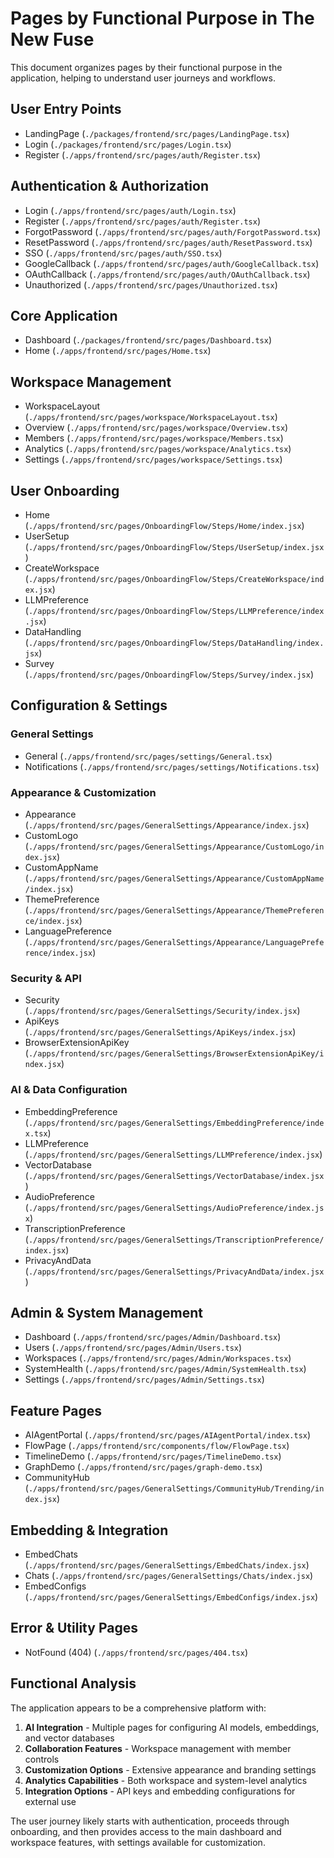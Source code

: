# Pages by Functional Purpose in The New Fuse

This document organizes pages by their functional purpose in the application, helping to understand user journeys and workflows.

## User Entry Points

- LandingPage (`./packages/frontend/src/pages/LandingPage.tsx`)
- Login (`./packages/frontend/src/pages/Login.tsx`)
- Register (`./apps/frontend/src/pages/auth/Register.tsx`)

## Authentication & Authorization

- Login (`./apps/frontend/src/pages/auth/Login.tsx`)
- Register (`./apps/frontend/src/pages/auth/Register.tsx`)
- ForgotPassword (`./apps/frontend/src/pages/auth/ForgotPassword.tsx`)
- ResetPassword (`./apps/frontend/src/pages/auth/ResetPassword.tsx`)
- SSO (`./apps/frontend/src/pages/auth/SSO.tsx`)
- GoogleCallback (`./apps/frontend/src/pages/auth/GoogleCallback.tsx`)
- OAuthCallback (`./apps/frontend/src/pages/auth/OAuthCallback.tsx`)
- Unauthorized (`./apps/frontend/src/pages/Unauthorized.tsx`)

## Core Application

- Dashboard (`./packages/frontend/src/pages/Dashboard.tsx`)
- Home (`./apps/frontend/src/pages/Home.tsx`)

## Workspace Management

- WorkspaceLayout (`./apps/frontend/src/pages/workspace/WorkspaceLayout.tsx`)
- Overview (`./apps/frontend/src/pages/workspace/Overview.tsx`)
- Members (`./apps/frontend/src/pages/workspace/Members.tsx`)
- Analytics (`./apps/frontend/src/pages/workspace/Analytics.tsx`)
- Settings (`./apps/frontend/src/pages/workspace/Settings.tsx`)

## User Onboarding

- Home (`./apps/frontend/src/pages/OnboardingFlow/Steps/Home/index.jsx`)
- UserSetup (`./apps/frontend/src/pages/OnboardingFlow/Steps/UserSetup/index.jsx`)
- CreateWorkspace (`./apps/frontend/src/pages/OnboardingFlow/Steps/CreateWorkspace/index.jsx`)
- LLMPreference (`./apps/frontend/src/pages/OnboardingFlow/Steps/LLMPreference/index.jsx`)
- DataHandling (`./apps/frontend/src/pages/OnboardingFlow/Steps/DataHandling/index.jsx`)
- Survey (`./apps/frontend/src/pages/OnboardingFlow/Steps/Survey/index.jsx`)

## Configuration & Settings

### General Settings
- General (`./apps/frontend/src/pages/settings/General.tsx`)
- Notifications (`./apps/frontend/src/pages/settings/Notifications.tsx`)

### Appearance & Customization
- Appearance (`./apps/frontend/src/pages/GeneralSettings/Appearance/index.jsx`)
- CustomLogo (`./apps/frontend/src/pages/GeneralSettings/Appearance/CustomLogo/index.jsx`)
- CustomAppName (`./apps/frontend/src/pages/GeneralSettings/Appearance/CustomAppName/index.jsx`)
- ThemePreference (`./apps/frontend/src/pages/GeneralSettings/Appearance/ThemePreference/index.jsx`)
- LanguagePreference (`./apps/frontend/src/pages/GeneralSettings/Appearance/LanguagePreference/index.jsx`)

### Security & API
- Security (`./apps/frontend/src/pages/GeneralSettings/Security/index.jsx`)
- ApiKeys (`./apps/frontend/src/pages/GeneralSettings/ApiKeys/index.jsx`)
- BrowserExtensionApiKey (`./apps/frontend/src/pages/GeneralSettings/BrowserExtensionApiKey/index.jsx`)

### AI & Data Configuration
- EmbeddingPreference (`./apps/frontend/src/pages/GeneralSettings/EmbeddingPreference/index.tsx`)
- LLMPreference (`./apps/frontend/src/pages/GeneralSettings/LLMPreference/index.jsx`)
- VectorDatabase (`./apps/frontend/src/pages/GeneralSettings/VectorDatabase/index.jsx`)
- AudioPreference (`./apps/frontend/src/pages/GeneralSettings/AudioPreference/index.jsx`)
- TranscriptionPreference (`./apps/frontend/src/pages/GeneralSettings/TranscriptionPreference/index.jsx`)
- PrivacyAndData (`./apps/frontend/src/pages/GeneralSettings/PrivacyAndData/index.jsx`)

## Admin & System Management

- Dashboard (`./apps/frontend/src/pages/Admin/Dashboard.tsx`)
- Users (`./apps/frontend/src/pages/Admin/Users.tsx`)
- Workspaces (`./apps/frontend/src/pages/Admin/Workspaces.tsx`)
- SystemHealth (`./apps/frontend/src/pages/Admin/SystemHealth.tsx`)
- Settings (`./apps/frontend/src/pages/Admin/Settings.tsx`)

## Feature Pages

- AIAgentPortal (`./apps/frontend/src/pages/AIAgentPortal/index.tsx`)
- FlowPage (`./apps/frontend/src/components/flow/FlowPage.tsx`)
- TimelineDemo (`./apps/frontend/src/pages/TimelineDemo.tsx`)
- GraphDemo (`./apps/frontend/src/pages/graph-demo.tsx`)
- CommunityHub (`./apps/frontend/src/pages/GeneralSettings/CommunityHub/Trending/index.jsx`)

## Embedding & Integration

- EmbedChats (`./apps/frontend/src/pages/GeneralSettings/EmbedChats/index.jsx`)
- Chats (`./apps/frontend/src/pages/GeneralSettings/Chats/index.jsx`)
- EmbedConfigs (`./apps/frontend/src/pages/GeneralSettings/EmbedConfigs/index.jsx`)

## Error & Utility Pages

- NotFound (404) (`./apps/frontend/src/pages/404.tsx`)

## Functional Analysis

The application appears to be a comprehensive platform with:

1. **AI Integration** - Multiple pages for configuring AI models, embeddings, and vector databases
2. **Collaboration Features** - Workspace management with member controls
3. **Customization Options** - Extensive appearance and branding settings
4. **Analytics Capabilities** - Both workspace and system-level analytics
5. **Integration Options** - API keys and embedding configurations for external use

The user journey likely starts with authentication, proceeds through onboarding, and then provides access to the main dashboard and workspace features, with settings available for customization.